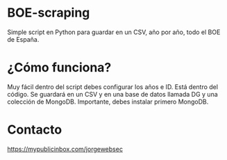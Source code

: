 # BOE-scraping
Simple script en Python para guardar en un CSV, año por año, todo el BOE de España.

# ¿Cómo funciona?

Muy fácil dentro del script debes configurar los años e ID. Está dentro del código. Se guardará en un CSV y en una base de datos llamada DG y una colección de MongoDB. Importante, debes instalar primero MongoDB.

# Contacto

https://mypublicinbox.com/jorgewebsec

